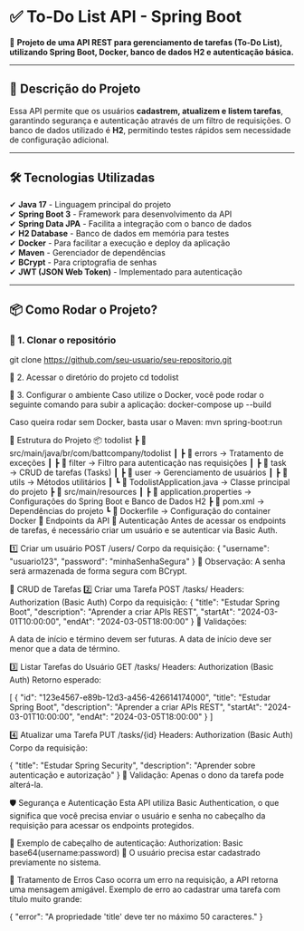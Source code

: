 # ✅ To-Do List API - Spring Boot  

🚀 **Projeto de uma API REST para gerenciamento de tarefas (To-Do List), utilizando Spring Boot, Docker, banco de dados H2 e autenticação básica.**  

---

## 📌 Descrição do Projeto  

Essa API permite que os usuários **cadastrem, atualizem e listem tarefas**, garantindo segurança e autenticação através de um filtro de requisições. O banco de dados utilizado é **H2**, permitindo testes rápidos sem necessidade de configuração adicional.  

---

## 🛠 Tecnologias Utilizadas  

✔ **Java 17** - Linguagem principal do projeto  
✔ **Spring Boot 3** - Framework para desenvolvimento da API  
✔ **Spring Data JPA** - Facilita a integração com o banco de dados  
✔ **H2 Database** - Banco de dados em memória para testes  
✔ **Docker** - Para facilitar a execução e deploy da aplicação  
✔ **Maven** - Gerenciador de dependências  
✔ **BCrypt** - Para criptografia de senhas  
✔ **JWT (JSON Web Token)** - Implementado para autenticação  

---

## 📦 Como Rodar o Projeto?  

### 🔹 1. Clonar o repositório  
git clone https://github.com/seu-usuario/seu-repositorio.git

🔹 2. Acessar o diretório do projeto
cd todolist

🔹 3. Configurar o ambiente
Caso utilize o Docker, você pode rodar o seguinte comando para subir a aplicação:
docker-compose up --build

Caso queira rodar sem Docker, basta usar o Maven:
mvn spring-boot:run

📂 Estrutura do Projeto
📦 todolist
 ┣ 📂 src/main/java/br/com/battcompany/todolist
 ┃ ┣ 📂 errors → Tratamento de exceções
 ┃ ┣ 📂 filter → Filtro para autenticação nas requisições
 ┃ ┣ 📂 task → CRUD de tarefas (Tasks)
 ┃ ┣ 📂 user → Gerenciamento de usuários
 ┃ ┣ 📂 utils → Métodos utilitários
 ┃ ┗ 📜 TodolistApplication.java → Classe principal do projeto
 ┣ 📂 src/main/resources
 ┃ ┣ 📜 application.properties → Configurações do Spring Boot e Banco de Dados H2
 ┣ 📜 pom.xml → Dependências do projeto
 ┗ 📜 Dockerfile → Configuração do container Docker
🚀 Endpoints da API
🔐 Autenticação
Antes de acessar os endpoints de tarefas, é necessário criar um usuário e se autenticar via Basic Auth.


1️⃣ Criar um usuário
POST /users/
Corpo da requisição:
{
    "username": "usuario123",
    "password": "minhaSenhaSegura"
}
📌 Observação: A senha será armazenada de forma segura com BCrypt.


📝 CRUD de Tarefas
2️⃣ Criar uma Tarefa
POST /tasks/
Headers: Authorization (Basic Auth)
Corpo da requisição:
{
    "title": "Estudar Spring Boot",
    "description": "Aprender a criar APIs REST",
    "startAt": "2024-03-01T10:00:00",
    "endAt": "2024-03-05T18:00:00"
}
📌 Validações:

A data de início e término devem ser futuras.
A data de início deve ser menor que a data de término.


3️⃣ Listar Tarefas do Usuário
GET /tasks/
Headers: Authorization (Basic Auth)
Retorno esperado:

[
    {
        "id": "123e4567-e89b-12d3-a456-426614174000",
        "title": "Estudar Spring Boot",
        "description": "Aprender a criar APIs REST",
        "startAt": "2024-03-01T10:00:00",
        "endAt": "2024-03-05T18:00:00"
    }
]


4️⃣ Atualizar uma Tarefa
PUT /tasks/{id}
Headers: Authorization (Basic Auth)
Corpo da requisição:

{
    "title": "Estudar Spring Security",
    "description": "Aprender sobre autenticação e autorização"
}
📌 Validação: Apenas o dono da tarefa pode alterá-la.

🛡 Segurança e Autenticação
Esta API utiliza Basic Authentication, o que significa que você precisa enviar o usuário e senha no cabeçalho da requisição para acessar os endpoints protegidos.

🔑 Exemplo de cabeçalho de autenticação:
Authorization: Basic base64(username:password)
📌 O usuário precisa estar cadastrado previamente no sistema.

🐞 Tratamento de Erros
Caso ocorra um erro na requisição, a API retorna uma mensagem amigável.
Exemplo de erro ao cadastrar uma tarefa com título muito grande:

{
    "error": "A propriedade 'title' deve ter no máximo 50 caracteres."
}
